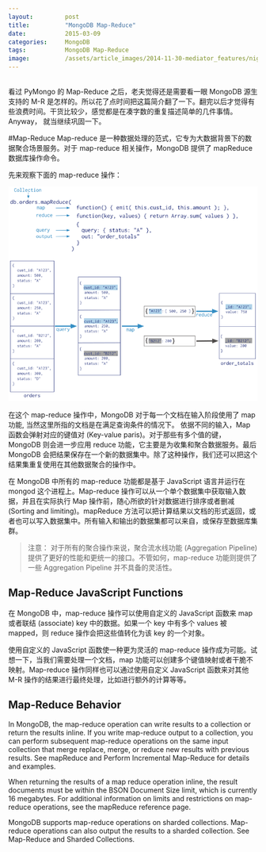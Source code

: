 ```yaml
---
layout:         post
title:          "MongoDB Map-Reduce"
date:           2015-03-09
categories:     MongoDB
tags:           MongoDB Map-Reduce
image:          /assets/article_images/2014-11-30-mediator_features/night-track.JPG
---
```



<br/>
看过 PyMongo 的 Map-Reduce 之后，老夫觉得还是需要看一眼 MongoDB 源生支持的 M-R 是怎样的。所以花了点时间把这篇简介翻了一下。翻完以后才觉得有些浪费时间。干货比较少，感觉都是在凑字数的重复描述简单的几件事情。Anyway， 就当继续巩固一下。

#Map-Reduce
Map-reduce 是一种数据处理的范式，它专为大数据背景下的数据聚合场景服务。对于 map-reduce 相关操作，MongoDB 提供了 mapReduce 数据库操作命令。

先来观察下面的 map-reduce 操作：

<img src="assets/images/2015-03-09-mongodb_mapreduce.png" />

在这个 map-reduce 操作中，MongoDB 对于每一个文档在输入阶段使用了 map 功能, 当然这里所指的文档是在满足查询条件的情况下。 依据不同的输入，Map 函数会弹射对应的键值对 (Key-value paris)。对于那些有多个值的键， MongoDB 则会进一步应用 reduce 功能，它主要是为收集和聚合数据服务。最后 MongoDB 会把结果保存在一个新的数据集中。除了这种操作，我们还可以把这个结果集重复使用在其他数据聚合的操作中。

在 MongoDB 中所有的 map-reduce 功能都是基于 JavaScript 语言并运行在 mongod 这个进程上。Map-reduce 操作可以从一个单个数据集中获取输入数据，并且在实际执行 Map 操作前，随心所欲的针对数据进行排序或者删减 (Sorting and limiting)。mapReduce 方法可以把计算结果以文档的形式返回，或者也可以写入数据集中。所有输入和输出的数据集都可以来自，或保存至数据库集群。

>注意： 对于所有的聚合操作来说，聚合流水线功能 (Aggregation Pipeline) 提供了更好的性能和更统一的接口。不管如何，map-reduce 功能则提供了一些 Aggregation Pipeline 并不具备的灵活性。

## Map-Reduce JavaScript Functions
在 MongoDB 中，map-reduce 操作可以使用自定义的 JavaScript 函数来 map 或者联结 (associate) key 中的数据。如果一个 key 中有多个 values 被 mapped，则 reduce 操作会把这些值转化为该 key 的一个对象。

使用自定义的 JavaScript 函数使一种更为灵活的 map-reduce 操作成为可能。试想一下，当我们需要处理一个文档，map 功能可以创建多个键值映射或者干脆不映射。Map-reduce 操作同样也可以通过使用自定义 JavaScript 函数来对其他 M-R 操作的结果进行最终处理，比如进行额外的计算等等。


## Map-Reduce Behavior
In MongoDB, the map-reduce operation can write results to a collection or return the results inline. If you write map-reduce output to a collection, you can perform subsequent map-reduce operations on the same input collection that merge replace, merge, or reduce new results with previous results. See mapReduce and Perform Incremental Map-Reduce for details and examples.

When returning the results of a map reduce operation inline, the result documents must be within the BSON Document Size limit, which is currently 16 megabytes. For additional information on limits and restrictions on map-reduce operations, see the mapReduce reference page.

MongoDB supports map-reduce operations on sharded collections. Map-reduce operations can also output the results to a sharded collection. See Map-Reduce and Sharded Collections.
